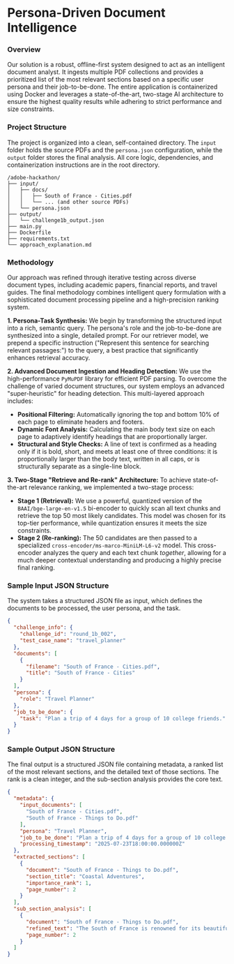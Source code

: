 # Persona-Driven Document Intelligence

### Overview
Our solution is a robust, offline-first system designed to act as an intelligent document analyst. It ingests multiple PDF collections and provides a prioritized list of the most relevant sections based on a specific user persona and their job-to-be-done. The entire application is containerized using Docker and leverages a state-of-the-art, two-stage AI architecture to ensure the highest quality results while adhering to strict performance and size constraints.

### Project Structure
The project is organized into a clean, self-contained directory. The `input` folder holds the source PDFs and the `persona.json` configuration, while the `output` folder stores the final analysis. All core logic, dependencies, and containerization instructions are in the root directory.
```
/adobe-hackathon/
├── input/
│   ├── docs/
│   │   ├── South of France - Cities.pdf
│   │   └── ... (and other source PDFs)
│   └── persona.json
├── output/
│   └── challenge1b_output.json
├── main.py
├── Dockerfile
├── requirements.txt
└── approach_explanation.md
```

### Methodology

Our approach was refined through iterative testing across diverse document types, including academic papers, financial reports, and travel guides. The final methodology combines intelligent query formulation with a sophisticated document processing pipeline and a high-precision ranking system.

**1. Persona-Task Synthesis:**
We begin by transforming the structured input into a rich, semantic query. The persona's role and the job-to-be-done are synthesized into a single, detailed prompt. For our retriever model, we prepend a specific instruction ("Represent this sentence for searching relevant passages:") to the query, a best practice that significantly enhances retrieval accuracy.

**2. Advanced Document Ingestion and Heading Detection:**
We use the high-performance `PyMuPDF` library for efficient PDF parsing. To overcome the challenge of varied document structures, our system employs an advanced "super-heuristic" for heading detection. This multi-layered approach includes:
* **Positional Filtering:** Automatically ignoring the top and bottom 10% of each page to eliminate headers and footers.
* **Dynamic Font Analysis:** Calculating the main body text size on each page to adaptively identify headings that are proportionally larger.
* **Structural and Style Checks:** A line of text is confirmed as a heading only if it is bold, short, and meets at least one of three conditions: it is proportionally larger than the body text, written in all caps, or is structurally separate as a single-line block.

**3. Two-Stage "Retrieve and Re-rank" Architecture:**
To achieve state-of-the-art relevance ranking, we implemented a two-stage process:
* **Stage 1 (Retrieval):** We use a powerful, quantized version of the `BAAI/bge-large-en-v1.5` bi-encoder to quickly scan all text chunks and retrieve the top 50 most likely candidates. This model was chosen for its top-tier performance, while quantization ensures it meets the size constraints.
* **Stage 2 (Re-ranking):** The 50 candidates are then passed to a specialized `cross-encoder/ms-marco-MiniLM-L6-v2` model. This cross-encoder analyzes the query and each text chunk *together*, allowing for a much deeper contextual understanding and producing a highly precise final ranking.

### Sample Input JSON Structure
The system takes a structured JSON file as input, which defines the documents to be processed, the user persona, and the task.
```json
{
  "challenge_info": {
    "challenge_id": "round_1b_002",
    "test_case_name": "travel_planner"
  },
  "documents": [
    {
      "filename": "South of France - Cities.pdf",
      "title": "South of France - Cities"
    }
  ],
  "persona": {
    "role": "Travel Planner"
  },
  "job_to_be_done": {
    "task": "Plan a trip of 4 days for a group of 10 college friends."
  }
}
```
### Sample Output JSON Structure
The final output is a structured JSON file containing metadata, a ranked list of the most relevant sections, and the detailed text of those sections. The rank is a clean integer, and the sub-section analysis provides the core text.
```json
{
  "metadata": {
    "input_documents": [
      "South of France - Cities.pdf",
      "South of France - Things to Do.pdf"
    ],
    "persona": "Travel Planner",
    "job_to_be_done": "Plan a trip of 4 days for a group of 10 college friends.",
    "processing_timestamp": "2025-07-23T18:00:00.000000Z"
  },
  "extracted_sections": [
    {
      "document": "South of France - Things to Do.pdf",
      "section_title": "Coastal Adventures",
      "importance_rank": 1,
      "page_number": 2
    }
  ],
  "sub_section_analysis": [
    {
      "document": "South of France - Things to Do.pdf",
      "refined_text": "The South of France is renowned for its beautiful coastline along the Mediterranean Sea. Here are some activities to enjoy by the sea...",
      "page_number": 2
    }
  ]
}
```
